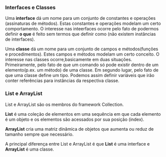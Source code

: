 ### Interfaces e Classes

Uma **interface** dá um nome para um conjunto de constantes e operações (assinaturas de métodos). Estas constantes e operações modelam um certo comportamento. O interesse nas inteerfaces ocorre pelo fato de podermos definir **o que** é feito sem termos que definir como (não existem instâncias de interfaces).

Uma **classe** dá um nome para um conjunto de campos e métodos(funções e procedimentos). Estes campos e métodos modelam um certo conceito. O interesse nas classes ocorre,basicamente em duas situações. Primeiramente, pelo fato de que um comando só pode existir dentro de um elemento(p.ex. um método) de uma classe. Em segundo lugar, pelo fato de que uma classe define um tipo. Podemos assim definir variáveis que irão conter referências para instâncias da respectiva classe.

### List e ArrayList

List e ArrayList são os membros do framework Collection.

**List** é uma coleção de elementos em uma sequência em que cada elemento é um objeto e os elementos são acessados por sua posição (index).

**ArrayList** cria uma matriz dinâmica de objetos que aumenta ou reduz de tamanho sempre que necessário.

A principal diferença entre List e ArrayList é que **List** é uma interface e **ArrayList** é uma classe.


